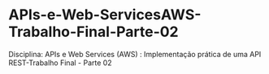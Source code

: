 # APIs-e-Web-ServicesAWS-Trabalho-Final-Parte-02
Disciplina: APIs e Web Services (AWS) : Implementação prática de uma API REST-Trabalho Final - Parte 02
